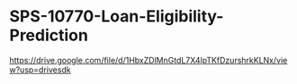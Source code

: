 # SPS-10770-Loan-Eligibility-Prediction
https://drive.google.com/file/d/1HbxZDlMnGtdL7X4lpTKfDzurshrkKLNx/view?usp=drivesdk
